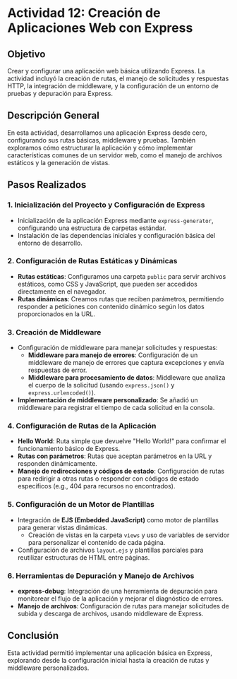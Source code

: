 # Actividad 12: Creación de Aplicaciones Web con Express

## Objetivo
Crear y configurar una aplicación web básica utilizando Express. La actividad incluyó la creación de rutas, el manejo de solicitudes y respuestas HTTP, la integración de middleware, y la configuración de un entorno de pruebas y depuración para Express.

## Descripción General
En esta actividad, desarrollamos una aplicación Express desde cero, configurando sus rutas básicas, middleware y pruebas. También exploramos cómo estructurar la aplicación y cómo implementar características comunes de un servidor web, como el manejo de archivos estáticos y la generación de vistas.

## Pasos Realizados

### 1. Inicialización del Proyecto y Configuración de Express
- Inicialización de la aplicación Express mediante `express-generator`, configurando una estructura de carpetas estándar.
- Instalación de las dependencias iniciales y configuración básica del entorno de desarrollo.

### 2. Configuración de Rutas Estáticas y Dinámicas
- **Rutas estáticas**: Configuramos una carpeta `public` para servir archivos estáticos, como CSS y JavaScript, que pueden ser accedidos directamente en el navegador.
- **Rutas dinámicas**: Creamos rutas que reciben parámetros, permitiendo responder a peticiones con contenido dinámico según los datos proporcionados en la URL.

### 3. Creación de Middleware
- Configuración de middleware para manejar solicitudes y respuestas:
  - **Middleware para manejo de errores**: Configuración de un middleware de manejo de errores que captura excepciones y envía respuestas de error.
  - **Middleware para procesamiento de datos**: Middleware que analiza el cuerpo de la solicitud (usando `express.json()` y `express.urlencoded()`).
- **Implementación de middleware personalizado**: Se añadió un middleware para registrar el tiempo de cada solicitud en la consola.

### 4. Configuración de Rutas de la Aplicación
- **Hello World**: Ruta simple que devuelve "Hello World!" para confirmar el funcionamiento básico de Express.
- **Rutas con parámetros**: Rutas que aceptan parámetros en la URL y responden dinámicamente.
- **Manejo de redirecciones y códigos de estado**: Configuración de rutas para redirigir a otras rutas o responder con códigos de estado específicos (e.g., 404 para recursos no encontrados).

### 5. Configuración de un Motor de Plantillas
- Integración de **EJS (Embedded JavaScript)** como motor de plantillas para generar vistas dinámicas.
  - Creación de vistas en la carpeta `views` y uso de variables de servidor para personalizar el contenido de cada página.
- Configuración de archivos `layout.ejs` y plantillas parciales para reutilizar estructuras de HTML entre páginas.

### 6. Herramientas de Depuración y Manejo de Archivos
- **express-debug**: Integración de una herramienta de depuración para monitorear el flujo de la aplicación y mejorar el diagnóstico de errores.
- **Manejo de archivos**: Configuración de rutas para manejar solicitudes de subida y descarga de archivos, usando middleware de Express.


## Conclusión
Esta actividad permitió implementar una aplicación básica en Express, explorando desde la configuración inicial hasta la creación de rutas y middleware personalizados. 

